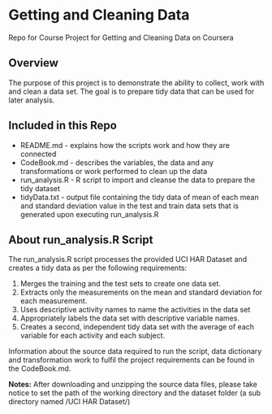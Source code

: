 # Getting and Cleaning Data
Repo for Course Project for Getting and Cleaning Data on Coursera

## Overview
The purpose of this project is to demonstrate the ability to collect, work with and clean a data set. The goal is to prepare tidy data that can be used for later analysis.

## Included in this Repo
- README.md - explains how the scripts work and how they are connected
- CodeBook.md - describes the variables, the data and any transformations or work performed to clean up the data
- run_analysis.R - R script to import and cleanse the data to prepare the tidy dataset
- tidyData.txt - output file containing the tidy data of mean of each mean and standard deviation value in the test and train data sets that is generated upon executing run_analysis.R

## About run_analysis.R Script
The run_analysis.R script processes the provided UCI HAR Dataset and creates a tidy data as per the following requirements:
1) Merges the training and the test sets to create one data set.
2) Extracts only the measurements on the mean and standard deviation for each measurement. 
3) Uses descriptive activity names to name the activities in the data set
4) Appropriately labels the data set with descriptive variable names. 
5) Creates a second, independent tidy data set with the average of each variable for each activity and each subject.

Information about the source data required to run the script, data dictionary and transformation work to fulfil the project requirements can be found in the CodeBook.md.

**Notes:**
After downloading and unzipping the source data files, please take notice to set the path of the working directory and the dataset folder (a sub directory named /UCI HAR Dataset/)

